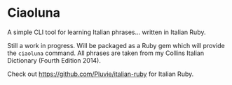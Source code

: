 # Ciaoluna
A simple CLI tool for learning Italian phrases... written in Italian Ruby.

Still a work in progress. Will be packaged as a Ruby gem which will provide the `ciaoluna` command. All phrases are taken from my Collins Italian Dictionary (Fourth Edition 2014).

Check out https://github.com/Pluvie/italian-ruby for Italian Ruby.
